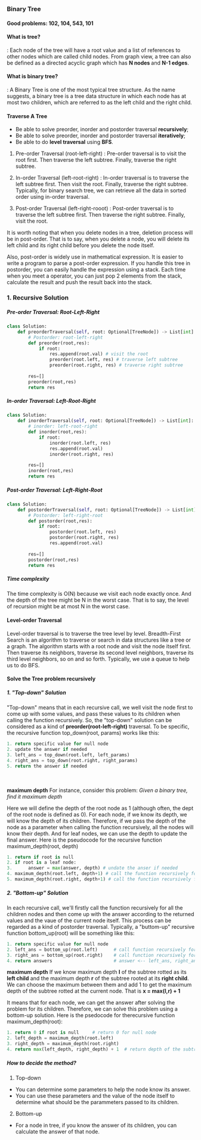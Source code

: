 ### Binary Tree

#### Good problems: 102, 104, 543, 101

#### What is tree?
: Each node of the tree will have a root value and a list of references to other nodes which are called child nodes.
From graph view, a tree can also be defined as a directed acyclic graph which has <b> N nodes </b> and <b> N-1 edges</b>.


#### What is binary tree?
: A Binary Tree is one of the most typical tree structure. As the name suggests, a binary tree is a tree data structure in which each node has at most two children, which are referred to as the left child and the right child.

#### Traverse A Tree
- Be able to solve preorder, inorder and postorder traversal <b> recursively</b>;
- Be able to solve preorder, inorder and postorder traversal <b> iteratively</b>;
- Be able to do <b>level traversal</b> using <b>BFS</b>.

1) Pre-order Traversal (root-left-right)
: Pre-order traversal is to visit the root first. Then traverse the left subtree. Finally, traverse the right subtree.

2) In-order Traversal (left-root-right)
: In-order traversal is to traverse the left subtree first. Then visit the root. Finally, traverse the right subtree.
Typically, for binary search tree, we can retrieve all the data in sorted order using in-order traversal.

3) Post-order Traversal (left-right-rooot)
: Post-order traversal is to traverse the left subtree first. Then traverse the right subtree. Finally, visit the root. 

It is worth noting that when you delete nodes in a tree, deletion process will be in post-order. That is to say, when you delete a node, you will delete its left child and its right child before you delete the node itself.

Also, post-order is widely use in mathematical expression. It is easier to write a program to parse a post-order expression. If you handle this tree in postorder, you can easily handle the expression using a stack. Each time when you meet a operator, you can just pop 2 elements from the stack, calculate the result and push the result back into the stack.



### 1. Recursive Solution
##### Pre-order Traversal: Root-Left-Right
```python
class Solution:
    def preorderTraversal(self, root: Optional[TreeNode]) -> List[int]:
        # Postorder: root-left-right
        def preorder(root,res):
            if root:
                res.append(root.val) # visit the root
                preorder(root.left, res) # traverse left subtree
                preorder(root.right, res) # traverse right subtree
                
        res=[]
        preorder(root,res)
        return res
```

##### In-order Traversal: Left-Root-Right
```python
class Solution:
    def inorderTraversal(self, root: Optional[TreeNode]) -> List[int]:
        # inorder: left-root-right
        def inorder(root,res):
            if root:
                inorder(root.left, res) 
                res.append(root.val)
                inorder(root.right, res)
        
        res=[]
        inorder(root,res)
        return res
```

##### Post-order Traversal: Left-Right-Root
```python
class Solution:
    def postorderTraversal(self, root: Optional[TreeNode]) -> List[int]:
        # Postorder: left-right-root
        def postorder(root,res):
            if root:
                postorder(root.left, res)
                postorder(root.right, res)
                res.append(root.val)
        
        res=[]
        postorder(root,res)
        return res
```

##### Time complexity
The time complexity is O(N) because we visit each node exactly once. And the depth of the tree might be N in the worst case. That is to say, the level of recursion might be at most N in the worst case. 



#### Level-order Traversal
Level-order traversal is to traverse the tree level by level.
Breadth-First Search is an algorithm to traverse or search in data structures like a tree or a graph. The algorithm starts with a root node and visit the node itself first. Then traverse its neighbors, traverse its second level neighbors, traverse its third level neighbors, so on and so forth.
Typically, we use a queue to help us to do BFS. 


#### Solve the Tree problem recursively

##### 1. "Top-down" Solution
"Top-down" means that in each recursive call, we well visit the node first to come up with some values, and pass these values to its children when calling the function recursively. 
So, the "top-down" solution can be considered as a kind of <b>preorder(root-left-right)</b> traversal. To be specific, the recursive function top_down(root, params) works like this:
```python
1. return specific value for null node
2. update the answer if needed
3. left_ans = top_down(root.left, left_params)
4. right_ans = top_down(root.right, right_params)
5. return the answer if needed
```

<br><br>
<b>maximum depth</b>
For instance, consider this problem: <i>Given a binary tree, find it maximum depth</i>

Here we will define the depth of the root node as 1 (although often, the dept of the root node is defined as 0). For each node, if we know its depth, we will know the depth of its children. Therefore, if we pass the depth of the node as a parameter when calling the function recursively, all the nodes will know their depth. And for leaf nodes, we can use the depth to update the final answer. Here is the pseudocode for the recursive function maximum_depth(root, depth)
```python
1. return if root is null
2. if root is a leaf node:
3.      answer = max(answer, depth) # undate the anser if needed
4. maximum_depth(root.left, depth+1) # call the function recursively for left child
5. maximum_depth(root.right, depth+1) # call the function recursively for right child
```

##### 2. "Bottom-up" Solution
In each recursive call, we'll firstly call the function recursively for all the children nodes and then come up with the answer according to the returned values and the vaue of the current node itself. This process can be regarded as a kind of postorder traversal. Typically, a "buttom-up" recursive function bottom_up(root) will be something like this:

```python
1. return specific value for null node
2. left_ans = bottom_up(root.left)      # call function recursively for left child
3. right_ans = bottom_up(root.right)    # call function recursively for right child
4. return answers                       # answer <-- left_ans, right_ans, root.val
```


<b>maximum depth</b>
If we know maximum depth <B>l</B> of the subtree rotted as its <B>left child</B> and the maximum depth <B>r</B> of the subtree rooted at its <B>right child</B>. We can choose the maximum between them and add 1 to get the maximum depth of the subtree rotted at the current node. That is <B>x = max(l,r) + 1</B>

It means that for each node, we can get the answer after solving the problem for its children. Therefore, we can solve this problem using a bottom-up solution. Here is the psedocode for therecursive function maximum_depth(root):

```python
1. return 0 if root is null     # return 0 for null node
2. left_depth = maximum_depth(root.left)
3. right_depth = maximum_depth(root.right)
4. return max(left_depth, right_depth) + 1  # return depth of the subtree rooted at root
```

##### How to decide the method?
1. Top-down
- You can determine some parameters to help the node know its answer.
- You can use these parameters and the value of the node itself to determine what should be the parammeters passed to its children.

2. Bottom-up
- For a node in tree, if you know the answer of its children, you can calculate the answer of that node.

